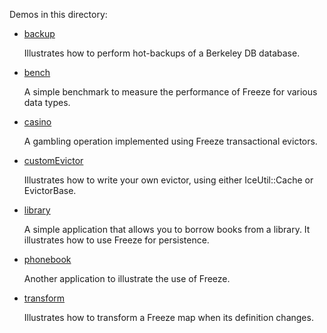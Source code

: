 Demos in this directory:

- [backup](./backup)

  Illustrates how to perform hot-backups of a Berkeley DB database.

- [bench](./bench)

  A simple benchmark to measure the performance of Freeze for various
  data types.

- [casino](./casino)

  A gambling operation implemented using Freeze transactional evictors.

- [customEvictor](./customEvictor)

  Illustrates how to write your own evictor, using either IceUtil::Cache
  or EvictorBase.

- [library](./library)

  A simple application that allows you to borrow books from a library.
  It illustrates how to use Freeze for persistence.

- [phonebook](./phonebook)

  Another application to illustrate the use of Freeze.

- [transform](./transform)

  Illustrates how to transform a Freeze map when its definition
  changes.
